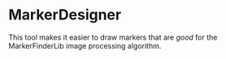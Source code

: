 MarkerDesigner
==============

This tool makes it easier to draw markers that are *good* for the MarkerFinderLib image processing algorithm.
